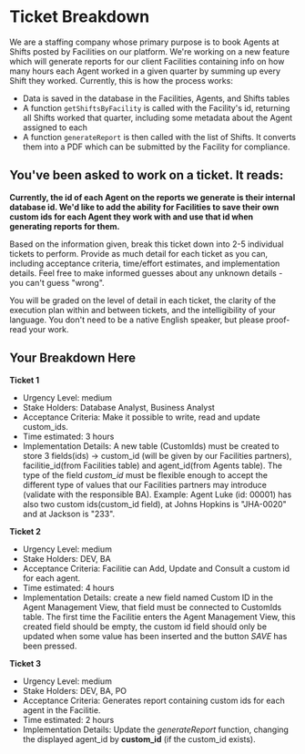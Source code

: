 # Ticket Breakdown
We are a staffing company whose primary purpose is to book Agents at Shifts posted by Facilities on our platform. We're working on a new feature which will generate reports for our client Facilities containing info on how many hours each Agent worked in a given quarter by summing up every Shift they worked. Currently, this is how the process works:

- Data is saved in the database in the Facilities, Agents, and Shifts tables
- A function `getShiftsByFacility` is called with the Facility's id, returning all Shifts worked that quarter, including some metadata about the Agent assigned to each
- A function `generateReport` is then called with the list of Shifts. It converts them into a PDF which can be submitted by the Facility for compliance.

## You've been asked to work on a ticket. It reads:

**Currently, the id of each Agent on the reports we generate is their internal database id. We'd like to add the ability for Facilities to save their own custom ids for each Agent they work with and use that id when generating reports for them.**


Based on the information given, break this ticket down into 2-5 individual tickets to perform. Provide as much detail for each ticket as you can, including acceptance criteria, time/effort estimates, and implementation details. Feel free to make informed guesses about any unknown details - you can't guess "wrong".


You will be graded on the level of detail in each ticket, the clarity of the execution plan within and between tickets, and the intelligibility of your language. You don't need to be a native English speaker, but please proof-read your work.

## Your Breakdown Here
**Ticket 1**
- Urgency Level: medium
- Stake Holders: Database Analyst, Business Analyst
- Acceptance Criteria: Make it possible to write, read and update custom_ids.
- Time estimated: 3 hours
- Implementation Details: A new table (CustomIds) must be created to store 3 fields(ids) -> custom_id (will be given by our Facilities partners), facilitie_id(from Facilities table) and agent_id(from Agents table). The type of the field _custom_id_ must be flexible enough to accept the different type of values that our Facilities partners may introduce (validate with the responsible BA).
Example: Agent Luke (id: 00001) has also two custom ids(custom_id field), at Johns Hopkins is "JHA-0020" and at Jackson is "233".

**Ticket 2**
- Urgency Level: medium
- Stake Holders: DEV, BA
- Acceptance Criteria: Facilitie can Add, Update and Consult a custom id for each agent.
- Time estimated: 4 hours
- Implementation Details: create a new field named Custom ID in the Agent Management View, that field must be connected to CustomIds table. The first time the Facilitie enters the Agent Management View, this created field should be empty, the custom id field should only be updated when some value has been inserted and the button _SAVE_ has been pressed. 

**Ticket 3**
- Urgency Level: medium
- Stake Holders: DEV, BA, PO
- Acceptance Criteria: Generates report containing custom ids for each agent in the Facilitie.
- Time estimated: 2 hours
- Implementation Details: Update the _generateReport_ function, changing the displayed agent_id by **custom_id** (if the custom_id exists).